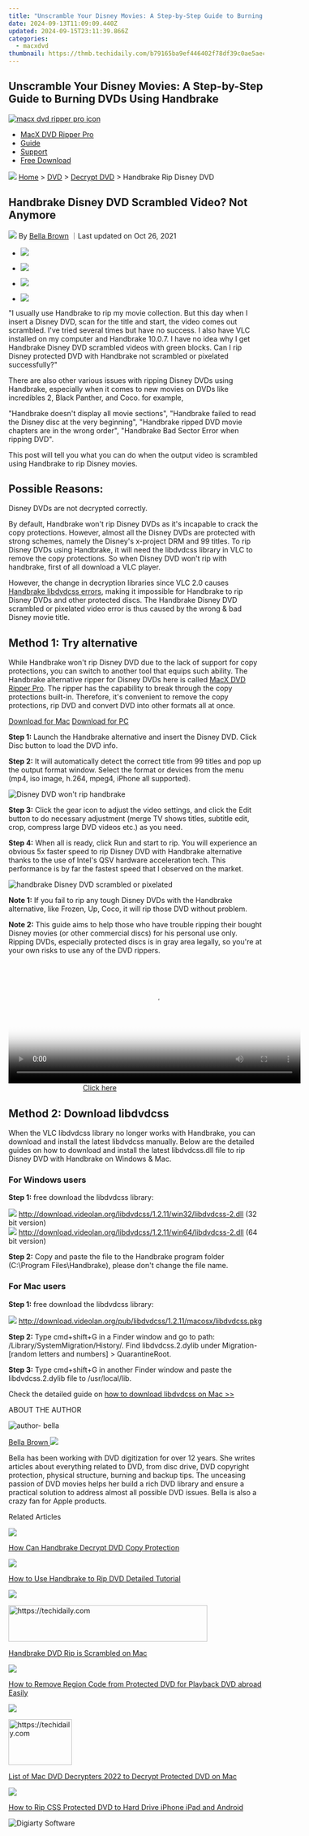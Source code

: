 ```yaml
---
title: "Unscramble Your Disney Movies: A Step-by-Step Guide to Burning DVDs Using Handbrake"
date: 2024-09-13T11:09:09.440Z
updated: 2024-09-15T23:11:39.866Z
categories:
  - macxdvd
thumbnail: https://thmb.techidaily.com/b79165ba9ef446402f78df39c0ae5aec29c669cdb8669a7402e153be3d685b74.jpg
---
```


## Unscramble Your Disney Movies: A Step-by-Step Guide to Burning DVDs Using Handbrake

[![macx dvd ripper pro icon](https://www.macxdvd.com/mac-dvd-video-converter-how-to/../image-style/new-seo/icon12.png)](https://tools.techidaily.com/macxdvd/products/)

* [MacX DVD Ripper Pro](https://tools.techidaily.com/macxdvd/products/)
* [Guide](https://tools.techidaily.com/macxdvd/products/)
* [Support](https://tools.techidaily.com/macxdvd/products/)
* [Free Download](https://tools.techidaily.com/macxdvd/products/)

![](https://www.macxdvd.com/mac-dvd-video-converter-how-to/../image-style/new-seo/icon7.png) [Home](https://tools.techidaily.com/macxdvd/products/) \> [DVD](https://tools.techidaily.com/macxdvd/products/) \> [Decrypt DVD](https://tools.techidaily.com/macxdvd/products/) \> Handbrake Rip Disney DVD

## Handbrake Disney DVD Scrambled Video? Not Anymore

![](https://www.macxdvd.com/mac-dvd-video-converter-how-to/../image-style/new-seo/icon6.png) By [Bella Brown](https://tools.techidaily.com/macxdvd/products/) ｜Last updated on Oct 26, 2021 

* [![](https://www.macxdvd.com/mac-dvd-video-converter-how-to/../image-style/new-seo/share-fa.jpg)](https://www.facebook.com/sharer/sharer.php?u=https://www.macxdvd.com/mac-dvd-video-converter-how-to/handbrake-rip-disney-dvd.htm)
* [![](https://www.macxdvd.com/mac-dvd-video-converter-how-to/../image-style/new-seo/share-tw.jpg)](https://twitter.com/intent/tweet?url=https://www.macxdvd.com/mac-dvd-video-converter-how-to/handbrake-rip-disney-dvd.htm)
* [![](https://www.macxdvd.com/mac-dvd-video-converter-how-to/../image-style/new-seo/share-go.jpg)](https://pinterest.com/pin/create/button/?url=https://www.macxdvd.com/mac-dvd-video-converter-how-to/handbrake-rip-disney-dvd.htm)

* [![](https://www.macxdvd.com/mac-dvd-video-converter-how-to/../image-style/new-seo/share-in.jpg)](https://www.linkedin.com/shareArticle?mini=true&url=https://www.macxdvd.com/mac-dvd-video-converter-how-to/handbrake-rip-disney-dvd.htm&title=&summary=https://www.macxdvd.com/mac-dvd-video-converter-how-to/handbrake-rip-disney-dvd.htm&source=)

"I usually use Handbrake to rip my movie collection. But this day when I insert a Disney DVD, scan for the title and start, the video comes out scrambled. I've tried several times but have no success. I also have VLC installed on my computer and Handbrake 10.0.7\. I have no idea why I get Handbrake Disney DVD scrambled videos with green blocks. Can I rip Disney protected DVD with Handbrake not scrambled or pixelated successfully?" 

There are also other various issues with ripping Disney DVDs using Handbrake, especially when it comes to new movies on DVDs like incredibles 2, Black Panther, and Coco. for example, 

 "Handbrake doesn't display all movie sections", "Handbrake failed to read the Disney disc at the very beginning", "Handbrake ripped DVD movie chapters are in the wrong order", "Handbrake Bad Sector Error when ripping DVD".

This post will tell you what you can do when the output video is scrambled using Handbrake to rip Disney movies.

##  Possible Reasons: 

Disney DVDs are not decrypted correctly.

By default, Handbrake won't rip Disney DVDs as it's incapable to crack the copy protections. However, almost all the Disney DVDs are protected with strong schemes, namely the Disney's x-project DRM and 99 titles. To rip Disney DVDs using Handbrake, it will need the libdvdcss library in VLC to remove the copy protections. So when Disney DVD won't rip with handbrake, first of all download a VLC player.

However, the change in decryption libraries since VLC 2.0 causes [Handbrake libdvdcss errors](https://tools.techidaily.com/macxdvd/products/), making it impossible for Handbrake to rip Disney DVDs and other protected discs. The Handbrake Disney DVD scrambled or pixelated video error is thus caused by the wrong & bad Disney movie title.

## Method 1: Try alternative 

While Handbrake won't rip Disney DVD due to the lack of support for copy protections, you can switch to another tool that equips such ability. The Handbrake alternative ripper for Disney DVDs here is called [MacX DVD Ripper Pro](https://tools.techidaily.com/macxdvd/products/). The ripper has the capability to break through the copy protections built-in. Therefore, it's convenient to remove the copy protections, rip DVD and convert DVD into other formats all at once.

[Download for Mac](https://tools.techidaily.com/macxdvd/products/) [Download for PC](https://tools.techidaily.com/macxdvd/products/) 

**Step 1:** Launch the Handbrake alternative and insert the Disney DVD. Click Disc button to load the DVD info.

**Step 2:** It will automatically detect the correct title from 99 titles and pop up the output format window. Select the format or devices from the menu (mp4, iso image, h.264, mpeg4, iPhone all supported). 

![Disney DVD won't rip handbrake](https://www.macxdvd.com/mac-dvd-video-converter-how-to/article-image/drp-review-rip-dvd.jpg) 

**Step 3:** Click the gear icon to adjust the video settings, and click the Edit button to do necessary adjustment (merge TV shows titles, subtitle edit, crop, compress large DVD videos etc.) as you need. 

**Step 4:** When all is ready, click Run and start to rip. You will experience an obvious 5x faster speed to rip Disney DVD with Handbrake alternative thanks to the use of Intel's QSV hardware acceleration tech. This performance is by far the fastest speed that I observed on the market.

![handbrake Disney DVD scrambled or pixelated](https://www.macxdvd.com/mac-dvd-video-converter-how-to/article-image/drp-rip-mp4.jpg) 

**Note 1:** If you fail to rip any tough Disney DVDs with the Handbrake alternative, like Frozen, Up, Coco, it will rip those DVD without problem.

**Note 2:**  This guide aims to help those who have trouble ripping their bought Disney movies (or other commercial discs) for his personal use only. Ripping DVDs, especially protected discs is in gray area legally, so you're at your own risks to use any of the DVD rippers. 

<!-- affiliate ads begin -->
<span id="1983471">
					<video width="576" height="240" style="cursor:pointer"
           poster="//a.impactradius-go.com/display-clicktoplayimage/1983471.png"
           onclick="if(!this.playClicked){this.play();this.setAttribute('controls',true);this.playClicked=true;}">
	   <source src="//a.impactradius-go.com/display-ad/22993-1983471">
	   <img src="//a.impactradius-go.com/display-clicktoplayimage/1983471.png" style="border: none; height: 100%; width: 100%; object-fit: contain">
	</video>
	<div style="width:360px;text-align:center"><a href="javascript:window.open(decodeURIComponent('https%3A%2F%2Fhomestyler.sjv.io%2Fc%2F5597632%2F1983471%2F22993'), '_blank');void(0);">Click here</a></div>
</span>
<img height="0" width="0" src="https://imp.pxf.io/i/5597632/1983471/22993" style="position:absolute;visibility:hidden;" border="0" />
<!-- affiliate ads end -->

##  Method 2: Download libdvdcss

When the VLC libdvdcss library no longer works with Handbrake, you can download and install the latest libdvdcss manually. Below are the detailed guides on how to download and install the latest libdvdcss.dll file to rip Disney DVD with Handbrake on Windows & Mac.

###  For Windows users

**Step 1:** free download the libdvdcss library:

![](https://www.macxdvd.com/mac-dvd-video-converter-how-to/../seoimage/download-icon-step.png) http://download.videolan.org/libdvdcss/1.2.11/win32/libdvdcss-2.dll (32 bit version)   
![](https://www.macxdvd.com/mac-dvd-video-converter-how-to/../seoimage/download-icon-step.png) http://download.videolan.org/libdvdcss/1.2.11/win64/libdvdcss-2.dll (64 bit version)

**Step 2:** Copy and paste the file to the Handbrake program folder (C:\\Program Files\\Handbrake), please don't change the file name. 

###  For Mac users 

**Step 1:** free download the libdvdcss library:

![](https://www.macxdvd.com/mac-dvd-video-converter-how-to/../seoimage/download-icon-step.png) http://download.videolan.org/pub/libdvdcss/1.2.11/macosx/libdvdcss.pkg

**Step 2:** Type cmd+shift+G in a Finder window and go to path: /Library/SystemMigration/History/. Find libdvdcss.2.dylib under Migration-\[random letters and numbers\] > QuarantineRoot.

**Step 3:** Type cmd+shift+G in another Finder window and paste the libdvdcss.2.dylib file to /usr/local/lib. 

Check the detailed guide on [how to download libdvdcss on Mac >>](https://tools.techidaily.com/macxdvd/products/)

ABOUT THE AUTHOR

![author- bella](https://www.macxdvd.com/mac-dvd-video-converter-how-to/../image-style/new-seo/bella.png) 

[Bella Brown ![](https://www.macxdvd.com/mac-dvd-video-converter-how-to/../image-style/new-seo/share-in1.jpg)](https://www.linkedin.com/in/bella-brown-920145104/) 

Bella has been working with DVD digitization for over 12 years. She writes articles about everything related to DVD, from disc drive, DVD copyright protection, physical structure, burning and backup tips. The unceasing passion of DVD movies helps her build a rich DVD library and ensure a practical solution to address almost all possible DVD issues. Bella is also a crazy fan for Apple products.

Related Articles

![](https://www.macxdvd.com/mac-dvd-video-converter-how-to/../image-style/new-seo/pic7.jpg)

[How Can Handbrake Decrypt DVD Copy Protection](https://tools.techidaily.com/macxdvd/products/) 

![](https://www.macxdvd.com/mac-dvd-video-converter-how-to/../image-style/new-seo/pic6.jpg)

[How to Use Handbrake to Rip DVD Detailed Tutorial](https://tools.techidaily.com/macxdvd/products/) 

![](https://www.macxdvd.com/mac-dvd-video-converter-how-to/../image-style/new-seo/pic5.jpg)

<!-- affiliate ads begin -->
<a href="https://aligracehair.sjv.io/c/5597632/2135373/19272" target="_top" id="2135373">
  <img src="//a.impactradius-go.com/display-ad/19272-2135373" border="0" alt="https://techidaily.com" width="392" height="72"/>
</a>
<img height="0" width="0" src="https://aligracehair.sjv.io/i/5597632/2135373/19272" style="position:absolute;visibility:hidden;" border="0" />
<!-- affiliate ads end -->

[Handbrake DVD Rip is Scrambled on Mac](https://tools.techidaily.com/macxdvd/products/) 

![](https://www.macxdvd.com/mac-dvd-video-converter-how-to/../image-style/new-seo/pic4.jpg)

[How to Remove Region Code from Protected DVD for Playback DVD abroad Easily](https://tools.techidaily.com/macxdvd/products/) 

![](https://www.macxdvd.com/mac-dvd-video-converter-how-to/../image-style/new-seo/pic3.jpg)

<!-- affiliate ads begin -->
<a href="https://aligracehair.sjv.io/c/5597632/2115927/19272" target="_top" id="2115927">
  <img src="//a.impactradius-go.com/display-ad/19272-2115927" border="0" alt="https://techidaily.com" width="125" height="90"/>
</a>
<img height="0" width="0" src="https://aligracehair.sjv.io/i/5597632/2115927/19272" style="position:absolute;visibility:hidden;" border="0" />
<!-- affiliate ads end -->

[List of Mac DVD Decrypters 2022 to Decrypt Protected DVD on Mac](https://tools.techidaily.com/macxdvd/products/) 

![](https://www.macxdvd.com/mac-dvd-video-converter-how-to/../image-style/new-seo/pic2.jpg)

[How to Rip CSS Protected DVD to Hard Drive iPhone iPad and Android](https://tools.techidaily.com/macxdvd/products/) 

![Digiarty Software](https://www.macxdvd.com/mac-dvd-video-converter-how-to/../icon/logo.png) 

<!-- affiliate ads begin -->
<span id="1516072">
					<video width="864" height="1536" style="cursor:pointer"
           poster="//a.impactradius-go.com/display-clicktoplayimage/1516072.png"
           onclick="if(!this.playClicked){this.play();this.setAttribute('controls',true);this.playClicked=true;}">
	   <source src="//a.impactradius-go.com/display-ad/16446-1516072">
	   <img src="//a.impactradius-go.com/display-clicktoplayimage/1516072.png" style="border: none; height: 100%; width: 100%; object-fit: contain">
	</video>
	<div style="width:540px;text-align:center"><a href="javascript:window.open(decodeURIComponent('https%3A%2F%2Flaganoo.pxf.io%2Fc%2F5597632%2F1516072%2F16446'), '_blank');void(0);">Click here</a></div>
</span>
<img height="0" width="0" src="https://imp.pxf.io/i/5597632/1516072/16446" style="position:absolute;visibility:hidden;" border="0" />
<!-- affiliate ads end -->

Digiarty Software, Inc. (MacXDVD) is a leader in delivering stable multimedia software applications for worldwide users since its establishment in 2006.

### Hot Products

* [MacX DVD Ripper Pro](https://tools.techidaily.com/macxdvd/products/)
* [MacX Video Converter Pro](https://tools.techidaily.com/macxdvd/products/)
* [MacX MediaTrans](https://tools.techidaily.com/macxdvd/products/)

### Tips and Tricks

* [DVD Topics >>](https://tools.techidaily.com/macxdvd/products/)
* [Video Solutions >>](https://tools.techidaily.com/macxdvd/products/)
* [Data Transfer >>](https://tools.techidaily.com/macxdvd/products/)
* [Online Video >>](https://tools.techidaily.com/macxdvd/products/)
* [Hot Topics >>](https://tools.techidaily.com/macxdvd/products/)

<!-- affiliate ads begin -->
<a href="https://aligracehair.sjv.io/c/5597632/2115950/19272" target="_top" id="2115950">
  <img src="//a.impactradius-go.com/display-ad/19272-2115950" border="0" alt="https://techidaily.com" width="468" height="60"/>
</a>
<img height="0" width="0" src="https://aligracehair.sjv.io/i/5597632/2115950/19272" style="position:absolute;visibility:hidden;" border="0" />
<!-- affiliate ads end -->

### Company

* [About Us >>](https://tools.techidaily.com/macxdvd/products/)
* [Tech & Sales FAQ >>](https://tools.techidaily.com/macxdvd/products/)
* [User Guides >>](https://tools.techidaily.com/macxdvd/products/)
* [Contact Us >>](https://tools.techidaily.com/macxdvd/products/)
* [Partner >>](https://tools.techidaily.com/macxdvd/products/)

[Home](https://tools.techidaily.com/macxdvd/products/) | [About](https://tools.techidaily.com/macxdvd/products/) | [Privacy Policy](https://tools.techidaily.com/macxdvd/products/) | [Terms and Conditions](https://tools.techidaily.com/macxdvd/products/) | [License Agreement](https://tools.techidaily.com/macxdvd/products/) | [Resource](https://tools.techidaily.com/macxdvd/products/) | [News](https://tools.techidaily.com/macxdvd/products/) | [Contact Us](https://tools.techidaily.com/macxdvd/products/)

Copyright © 2024 Digiarty Software, Inc (MacXDVD). All rights reserved

Apple, the Apple logo, Mac, iPhone, iPad, iPod and iTunes are trademarks of Apple Inc, registered in the U.S. and other countries.  
Digiarty Software is not developed by or affiliated with Apple Inc.

<ins class="adsbygoogle"
     style="display:block"
     data-ad-format="autorelaxed"
     data-ad-client="ca-pub-7571918770474297"
     data-ad-slot="1223367746"></ins>

<ins class="adsbygoogle"
     style="display:block"
     data-ad-client="ca-pub-7571918770474297"
     data-ad-slot="8358498916"
     data-ad-format="auto"
     data-full-width-responsive="true"></ins>



